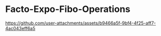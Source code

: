 # Facto-Expo-Fibo-Operations

https://github.com/user-attachments/assets/b9466a5f-9bf4-4f25-aff7-4ac043eff6a5

